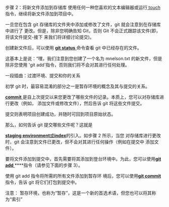 步骤 2：将新文件添加到存储库 使用任何一种您喜欢的文本编辑器或运行[ touch](http://linux.die.net/man/1/touch) 指令，继续将新文件添加到项目中。

 

 

 

 

一旦您在包含 git 存储库的文件夹中添加或修改了文件，git 就会注意到在存储库中进行了 更改。但是，除非您明确告知 Git，否则 Git 不会正式跟踪该文件(即，将该文件提交-接下 来我们将详细讨论提交)。

 

创建新文件后，可以使用 [**git status** ](http://git-scm.com/docs/git-status)命令查看 git 中已经存在的文件。

 

这基本上是说：“嘿，我们注意到您创建了一个名为 mnelson.txt 的新文件，但是除非您使用 'git add'指令，否则我们将不会对其进行任何处理。

 

 

 

 

一段插曲：过渡环境、提交和你的关系 

 

初学 git 时，最容易混淆的部分之一是暂存环境的概念及其与提交的关系。

 

[**commit** ](http://git-scm.com/docs/git-commit)是自上次提交以来您更改了哪些文件的记录。本质上，您可以对存储库进行更改（例如， 添加文件或修改文件），然后告诉 git 将这些文件提交。

 

提交则表明项目创建成功，并随时可回到项目原始状态。

 

那么，如何告诉 git 提交哪些文件呢？这就是

 

[**staging environment**或**index**](https://git-scm.com/book/en/v2/Getting-Started-Git-Basics)的引入。如步骤 2 所示，当您 对存储库进行更改时，git 会注意到文件已更改，但不会对其进行任何操作（例如在提交中 添加文件）。    

 

要将文件添加到提交中，首先需要将其添加到登台环境中。为此，您可以使用[**git add**  ](http://git-scm.com/docs/git-add)**<filename>**指令（请参见下面的步骤 3）。

 

使用 git add 指令将所需的所有文件添加到暂存环 境后，您可以使用[**git commit**](http://git-scm.com/docs/git-commit)指令，告诉 git 将它们打包到提交中。

 

注意： 暂存环境，也称为“暂存”，这是一个新的首选术语，但您也可以将其称为“索引”